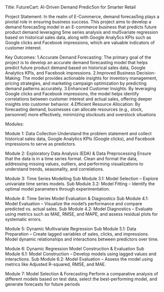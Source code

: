 Title:
FutureCart: AI-Driven Demand Predic5on for Smarter Retail

Project Statement:
In the realm of E-Commerce, demand forecas5ng plays a pivotal role in ensuring business
success. This project aims to develop a demand forecas5ng model in an E-commerce business
that predicts future product demand leveraging 5me series analysis and mul5variate regression
based on historical sales data, along with Google Analy5cs KPIs such as Google clicks and
Facebook impressions, which are valuable indicators of customer interest.

Key Outcomes:
1.Accurate Demand Forecasting: The primary goal of the project is to develop an accurate demand forecasting model that helps predict future product demand based on historical sales data, Google Analytics KPIs, and Facebook impressions.
2.Improved Business Decision-Making: The model provides actionable insights for inventory management, pricing strategies, and marketing campaign optimization by predicting demand patterns accurately.
3.Enhanced Customer Insights: By leveraging Google clicks and Facebook impressions, the model helps identify correlations between customer interest and actual sales, offering deeper insights into customer behavior.
4.Efficient Resource Allocation: By forecasting demand, businesses can allocate resources (e.g., stock, personnel) more effectively, minimizing stockouts and overstock situations

Modules:

Module 1: Data Collection
Understand the problem statement and collect historical sales data, Google Analytics KPIs (Google clicks), and Facebook impressions to serve as predictors.

Module 2: Exploratory Data Analysis (EDA) & Data Preprocessing
Ensure that the data is in a time series format.
Clean and format the data, addressing missing values, outliers, and performing visualizations to understand trends, seasonality, and correlations.

Module 3: Time Series Modelling
Sub Module 3.1: Model Selection – Explore univariate time series models.
Sub Module 3.2: Model Fitting – Identify the optimal model parameters through experimentation.

Module 4: Time Series Model Evaluation & Diagnostics
Sub Module 4.1: Model Evaluation – Visualize the model’s performance and compare predicted vs. actual sales.
Sub Module 4.2: Model Diagnostics – Evaluate using metrics such as MAE, RMSE, and MAPE, and assess residual plots for systematic errors.

Module 5: Dynamic Multivariate Regression
Sub Module 5.1: Data Preparation – Create lagged variables of sales, clicks, and impressions.
Model dynamic relationships and interactions between predictors over time.

Module 6: Dynamic Regression Model Construction & Evaluation
Sub Module 6.1: Model Construction – Develop models using lagged values and interactions.
Sub Module 6.2: Model Evaluation – Assess the model using metrics like Adjusted R-squared, RMSE, and MAE.

Module 7: Model Selection & Forecasting
Perform a comparative analysis of different models based on test data, select the best-performing model, and generate forecasts for future periods
